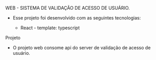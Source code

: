 WEB - SISTEMA DE VALIDAÇÃO DE ACESSO DE USUÁRIO.

- Esse projeto foi desenvolvido com as seguintes tecnologias:

  - React - template: typescript

Projeto

- O projeto web consome api do server de validação de acesso de usuário.
